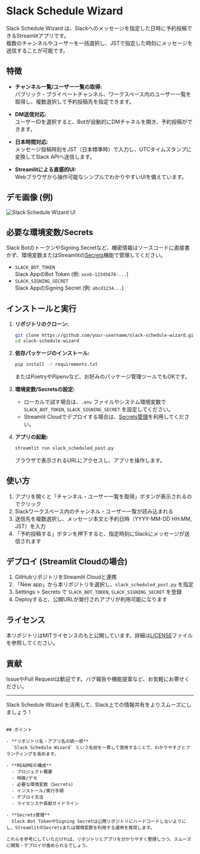 # Slack Schedule Wizard

Slack Schedule Wizard は、Slackへのメッセージを指定した日時に予約投稿できるStreamlitアプリです。  
複数のチャンネルやユーザーを一括選択し、JSTで指定した時刻にメッセージを送信することが可能です。

## 特徴

- **チャンネル一覧/ユーザー一覧の取得:**  
  パブリック・プライベートチャンネル、ワークスペース内のユーザー一覧を取得し、複数選択して予約投稿先を指定できます。

- **DM送信対応:**  
  ユーザーIDを選択すると、Botが自動的にDMチャネルを開き、予約投稿ができます。

- **日本時間対応:**  
  メッセージ投稿時刻をJST（日本標準時）で入力し、UTCタイムスタンプに変換してSlack APIへ送信します。

- **Streamlitによる直感的UI:**  
  Webブラウザから操作可能なシンプルでわかりやすいUIを備えています。

## デモ画像 (例)

![Slack Schedule Wizard UI](docs/demo_screenshot.png)

## 必要な環境変数/Secrets

Slack BotのトークンやSigning Secretなど、機密情報はソースコードに直接書かず、環境変数またはStreamlitの[Secrets](https://docs.streamlit.io/streamlit-cloud/get-started/deploy-an-app/connect-to-data-sources/secrets-management)機能で管理してください。

- `SLACK_BOT_TOKEN`  
  Slack AppのBot Token (例: `xoxb-12345678-...`)
- `SLACK_SIGNING_SECRET`  
  Slack AppのSigning Secret (例: `abcd1234...`)

## インストールと実行

1. **リポジトリのクローン:**
   ```bash
   git clone https://github.com/your-username/slack-schedule-wizard.git
   cd slack-schedule-wizard
   ```

2. **依存パッケージのインストール:**
   ```bash
   pip install -r requirements.txt
   ```
   またはPoetryやPipenvなど、お好みのパッケージ管理ツールでもOKです。

3. **環境変数/Secretsの設定:**
   - ローカルで試す場合は、`.env` ファイルやシステム環境変数で `SLACK_BOT_TOKEN`, `SLACK_SIGNING_SECRET` を設定してください。  
   - Streamlit Cloudでデプロイする場合は、[Secrets管理](https://docs.streamlit.io/streamlit-cloud/get-started/deploy-an-app/connect-to-data-sources/secrets-management)を利用してください。

4. **アプリの起動:**
   ```bash
   streamlit run slack_scheduled_post.py
   ```
   ブラウザで表示されるURLにアクセスし、アプリを操作します。

## 使い方

1. アプリを開くと「チャンネル・ユーザー一覧を取得」ボタンが表示されるのでクリック  
2. Slackワークスペース内のチャンネル・ユーザー一覧が読み込まれる  
3. 送信先を複数選択し、メッセージ本文と予約日時（YYYY-MM-DD HH:MM, JST）を入力  
4. 「予約投稿する」ボタンを押下すると、指定時刻にSlackにメッセージが送信されます

## デプロイ (Streamlit Cloudの場合)

1. GitHubリポジトリをStreamlit Cloudと連携
2. 「New app」から本リポジトリを選択し、`slack_scheduled_post.py` を指定
3. Settings > Secrets で `SLACK_BOT_TOKEN`, `SLACK_SIGNING_SECRET` を登録
4. Deployすると、公開URLが発行されアプリが利用可能になります

## ライセンス

本リポジトリはMITライセンスのもと公開しています。詳細は[LICENSE](LICENSE)ファイルを参照してください。

## 貢献

IssueやPull Requestは歓迎です。バグ報告や機能提案など、お気軽にお寄せください。

---

Slack Schedule Wizard を活用して、Slack上での情報共有をよりスムーズにしましょう！
```

## ポイント

- **リポジトリ名・アプリ名の統一感**  
  `Slack Schedule Wizard` という名前を一貫して使用することで、わかりやすさとブランディングを高めます。

- **READMEの構成**  
  - プロジェクト概要  
  - 特徴/デモ  
  - 必要な環境変数（Secrets）  
  - インストール/実行手順  
  - デプロイ方法  
  - ライセンスや貢献ガイドライン

- **Secrets管理**  
  Slack Bot TokenやSigning Secretは公開リポジトリにハードコードしないようにし、StreamlitのSecretsまたは環境変数を利用する運用を推奨します。

これらを参考にしていただければ、リポジトリとアプリを分かりやすく整理しつつ、スムーズに開発・デプロイが進められるでしょう。  
